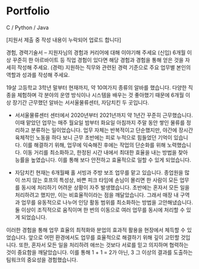 #  Portfolio
C / Python / Java

[지원서 제출 중 작성 내용이 누락되어 업로드 합니다]

경험, 경력기술서 – 지원자님의 경험과 커리어에 대해 이야기해 주세요
(신입) 6개월 이상 꾸준히 한 아르바이트 등 직업 경험이 있다면 해당 경험과 경험을 통해 얻은 것을 자세히 작성해 주세요.
(경력) 지원하는 직무와 관련된 경력 기준으로 주요 업무별 본인의 역할과 성과를 작성해 주세요.


 19살 고등학교 3학년 말부터 현재까지, 약 10여가지 종류의 알바를 했습니다. 다양한 직종을 체험하며 각 분야의 운영 방식이나 시스템을 배우는 것 좋아했기 때문에 6개월 이상 장기간 근무했던 알바는 서서울물류센터, 자담치킨 두 곳입니다.

 - 서서울물류센터
  센터에서 2020년부터 2021년까지 약 1년간 꾸준히 근무했습니다. 이때 맡았던 업무는 매주 월요일 밤부터 화요일 아침까지 주말 동안 쌓인 물류를 정리하고 분류하는 일이었습니다. 업무 자체는 반복적이고 단순했지만, 야간에 장시간 육체적인 노동을 하다 보니 근무 초반에는 피로 누적으로 힘들었던 기억이 있습니다. 이를 해결하기 위해, 업무에 익숙해진 후에는 작업의 단순화를 위해 노력했습니다. 이동 거리를 최소화하고, 한정된 시간 내에서 최대한 효율을 내는 방법을 찾아 능률을 높였습니다. 이를 통해 보다 안전하고 효율적으로 일할 수 있게 되었습니다.

 - 자담치킨
  현재는 6개월째 홀 서빙과 주방 보조 업무를 맡고 있습니다. 종업원을 많이 쓰지 않는 호프의 특성상, 바쁜 피크 타임에 손님이 몰리면 한 사람이 모든 업무를 동시에 처리하기 어려운 상황이 자주 발생했습니다. 초반에는 혼자서 모든 일을 처리하려고 했지만, 이는 비효율적이라는 점을 깨달았습니다. 그래서 매장 내 구역과 업무를 유동적으로 나누어 인당 활동 범위를 최소화하는 방법을 고안해냈습니다. 둘 이상이 조직적으로 움직이며 한 번의 이동으로 여러 업무를 동시에 처리할 수 있게 되었습니다.

 이러한 경험을 통해 업무 효율의 최적화와 분업의 효과적 활용을 현장에서 체득할 수 있었습니다. 앞으로 어떤 환경에서도 업무를 효율적으로 해결하기 위해 깊이 고민할 것입니다. 또한, 혼자서 모든 일을 처리하려 애쓰는 것보다 서로를 믿고 의지하며 협력하는 것이 중요함을 깨달았습니다. 이를 통해 1 + 1 = 2가 아닌, 3 그 이상의 결과를 도출하는 팀워크의 중요성을 경험했습니다.

